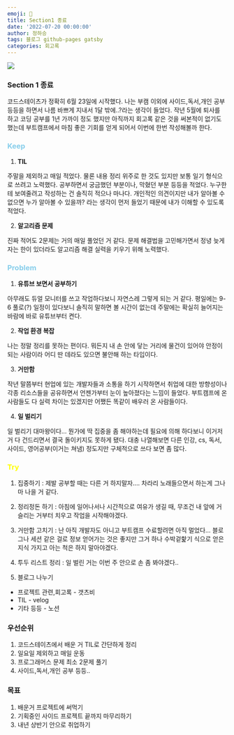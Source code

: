 ```yaml
---
emoji: 🔮
title: Section1 종료
date: '2022-07-20 00:00:00'
author: 정하승
tags: 블로그 github-pages gatsby
categories: 회고록
---
```


![](https://velog.velcdn.com/images/gktmd652/post/3aa36f99-d7b3-4e1e-8d57-fd8a9dec03c1/image.png)

### Section 1 종료

코드스테이츠가 정확히 6월 23일에 시작했다. 나는 부캠 이외에 사이드,독서,개인 공부 등등을 하면서 나름 바쁘게 지내서 1달 밖에..?라는 생각이 들었다.
작년 5월에 퇴사를 하고 코딩 공부를 1년 가까이 정도 했지만 아직까지 회고록 같은 것을 써본적이 없기도 했는데 부트캠프에서 마침 좋은 기회를 얻게 되어서 이번에 한번 작성해볼까 한다.

### <span style='color:skyblue'>Keep</span>

1. **TIL**

주말을 제외하고 매일 적었다. 물론 내용 정리 위주로 한 것도 있지만 보통 일기 형식으로 쓰려고 노력했다. 공부하면서 궁금했던 부분이나, 막혔던 부분 등등을 적었다. 누구한테 보여줄려고 작성하는 건 솔직히 적으나 마나다. 개인적인 의견이지만 내가 알아볼 수 없으면 누가 알아볼 수 있을까? 라는 생각이 먼저 들었기 때문에 내가 이해할 수 있도록 적었다.

2. **알고리즘 문제**

진짜 적어도 2문제는 거의 매일 풀었던 거 같다. 문제 해결법을 고민해가면서 정녕 늦게 자는 한이 있더라도 알고리즘 해결 실력을 키우기 위해 노력했다.

### <span style='color:skyblue'>Problem</span>

1. **유튜브 보면서 공부하기**

아무래도 듀얼 모니터를 쓰고 작업하다보니 자연스레 그렇게 되는 거 같다. 평일에는 9-6 풀로(?) 일정이 있다보니 솔직히 말하면 볼 시간이 없는데 주말에는 확실히 늘어지는 바람에 바로 유튜브부터 켠다.

2. **작업 환경 복잡**

나는 정말 정리를 못하는 편이다. 뭐든지 내 손 안에 닿는 거리에 물건이 있어야 안정이 되는 사람이라 어디 딴 데라도 있으면 불안해 하는 타입이다.

3. **거만함**

작년 말쯤부터 현업에 있는 개발자들과 소통을 하기 시작하면서 취업에 대한 방향성이나 각종 리소스들을 공유하면서 언젠가부터 눈이 높아졌다는 느낌이 들었다. 부트캠프에 온 사람들도 다 실력 차이는 있겠지만 어쨌든 똑같이 배우러 온 사람들이다.

4. **일 벌리기**

일 벌리기 대마왕이다… 뭔가에 딱 집중을 좀 해야하는데 필요에 의해 하다보니 이거저거 다 건드리면서 결국 돌이키지도 못하게 됐다. 대충 나열해보면 다른 인강, cs, 독서, 사이드, 영어공부(이거는 쳐냄) 정도지만 구체적으로 쓰다 보면 좀 많다.

### <span style='color:yellow'>Try</span>

1. 집중하기 : 제발 공부할 때는 다른 거 하지말자…. 차라리 노래들으면서 하는게 그나마 나을 거 같다.

2. 정리정돈 하기 : 아침에 일어나서나 시간적으로 여유가 생길 때, 무조건 내 앞에 거슬리는 거부터 치우고 작업을 시작해야겠다.

3. 거만함 고치기 : 난 아직 개발자도 아니고 부트캠프 수료할려면 아직 멀었다… 블로그나 세션 같은 걸로 정보 얻어가는 것은 좋지만 그거 하나 수박겉핥기 식으로 얻은 지식 가지고 아는 척은 하지 말아야겠다.

4. 투두 리스트 정리 : 일 벌린 거는 이번 주 안으로 손 좀 봐야겠다..

5. 블로그 나누기

- 프로젝트 관련,회고록 - 갯츠비
- TIL - velog
- 기타 등등 - 노션

### 우선순위

1. 코드스테이츠에서 배운 거 TIL로 간단하게 정리
2. 일요일 제외하고 매일 운동
3. 프로그래머스 문제 최소 2문제 풀기
4. 사이드,독서,개인 공부 등등..

### 목표

1. 배운거 프로젝트에 써먹기
2. 기획중인 사이드 프로젝트 끝까지 마무리하기
3. 내년 상반기 안으로 취업하기
